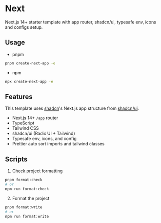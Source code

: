 # Next

Next.js 14+ starter template with app router, shadcn/ui, typesafe env, icons and configs setup.

## Usage

- pnpm

```bash
pnpm create-next-app -e 
```

- npm

```bash
npx create-next-app -e 
```

## Features

This template uses [shadcn](https://github.com/shadcn)'s Next.js app structure from [shadcn/ui](https://ui.shadcn.com/).

- Next.js 14+ `/app` router
- TypeScript
- Tailwind CSS
- shadcn/ui (Radix UI + Tailwind)
- Typesafe env, icons, and config
- Prettier auto sort imports and tailwind classes


## Scripts

1. Check project formatting

```bash
pnpm format:check
# or
npm run format:check
```

2. Format the project

```bash
pnpm format:write
# or
npm run format:write
```